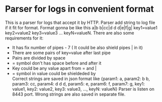 # Parser for logs in convenient format
This is a parser for logs that accept it by HTTP. Parser add string to log file if it fit for format.
Format gonna be like this a|b b|cc|d d d|e|f|g| key1=value1 key2=value2 key3=value3 … keyN=valueN.
There are also some requirements for it:
* It has fix number of pipes - 7 ( It could be also shield pipes \| in it)
* There are some pairs of key=value after last pipe
* Pairs are divided by space
* = symbol don't has space before and after it
* Key could be any value apart from = and |
* = symbol in value could be shieldeded by \
Correct strings are saved in json format like {param1: a, param2: b b, param3: cc, param4: d d d, param5: e,
param6: f, param7: g, key1: value1, key2: value2, key3: value3, …, keyN: valueN}
Parser is listen on 8443 port.
Wrong strings are also saved in separate file.
